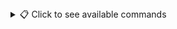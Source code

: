 
<!-- commands_button -->
<details>
<summary>📋 Click to see available commands</summary>

### 🤖 PR Command List

| Command               | Description                                           |
|-----------------------|-------------------------------------------------------|
| `/[prefix] summarize` | Generates a concise summary of the current PR changes |
| `/[prefix] review  `  | Review current PR (unavailable)                       |
    
     

</details>
<!-- commands_button -->